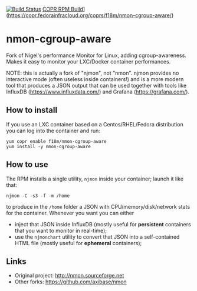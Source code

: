 [![Build Status](https://travis-ci.com/f18m/nmon-cgroup-aware.svg?branch=master)](https://travis-ci.com/f18m/nmon-cgroup-aware)
[COPR RPM Build](https://copr.fedorainfracloud.org/coprs/f18m/nmon-cgroup-aware/package/nmon-cgroup-aware/status_image/last_build.png)](https://copr.fedorainfracloud.org/coprs/f18m/nmon-cgroup-aware/)


# nmon-cgroup-aware

Fork of Nigel's performance Monitor for Linux, adding cgroup-awareness. Makes it easy to monitor your LXC/Docker container performances.

NOTE: this is actually a fork of "njmon", not "nmon". njmon provides no interactive mode (often useless inside containers!) and is a more modern tool that produces a JSON output that can be used together with tools like InfluxDB (https://www.influxdata.com/) and Grafana (https://grafana.com/).


## How to install

If you use an LXC container
based on a Centos/RHEL/Fedora distribution you can log into the container and run:

```
yum copr enable f18m/nmon-cgroup-aware
yum install -y nmon-cgroup-aware
```

## How to use

The RPM installs a single utility, `njmon` inside your container; launch it like that:

```
njmon -C -s3 -f -m /home
```

to produce in the `/home` folder a JSON with CPU/memory/disk/network stats for the container.
Whenever you want you can either 
 - inject that JSON inside InfluxDB (mostly useful for **persistent** containers that you want to monitor in real-time);
 - use the `njmonchart` utility to convert that JSON into a self-contained HTML file (mostly useful for **ephemeral** containers);

## Links

- Original project: http://nmon.sourceforge.net
- Other forks: https://github.com/axibase/nmon
